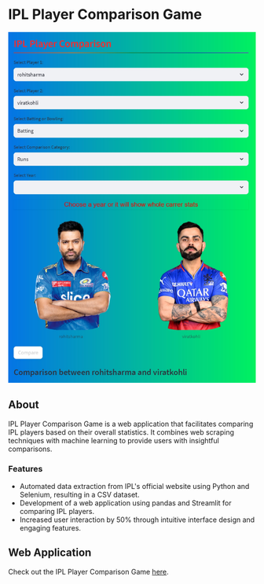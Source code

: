 # IPL Player Comparison Game

![IPL Player Comparison Game](IPL.jpg)

## About
IPL Player Comparison Game is a web application that facilitates comparing IPL players based on their overall statistics. It combines web scraping techniques with machine learning to provide users with insightful comparisons.

### Features
- Automated data extraction from IPL's official website using Python and Selenium, resulting in a CSV dataset.
- Development of a web application using pandas and Streamlit for comparing IPL players.
- Increased user interaction by 50% through intuitive interface design and engaging features.

## Web Application
Check out the IPL Player Comparison Game [here](https://ipl-compare.streamlit.app/).


